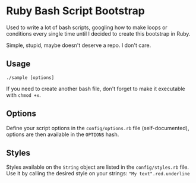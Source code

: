 # Ruby Bash Script Bootstrap

Used to write a lot of bash scripts, googling how to make loops or conditions every single time  until I decided to create this bootstrap in Ruby.

Simple, stupid, maybe doesn't deserve a repo. I don't care.

## Usage

`./sample [options]`

If you need to create another bash file, don't forget to make it executable with `chmod +x`.

## Options

Define your script options in the `config/options.rb` file (self-documented), options are then available in the `OPTIONS` hash.

## Styles

Styles available on the `String` object are listed in the `config/styles.rb` file. Use it by calling the desired style on your strings: `"My text".red.underline`
